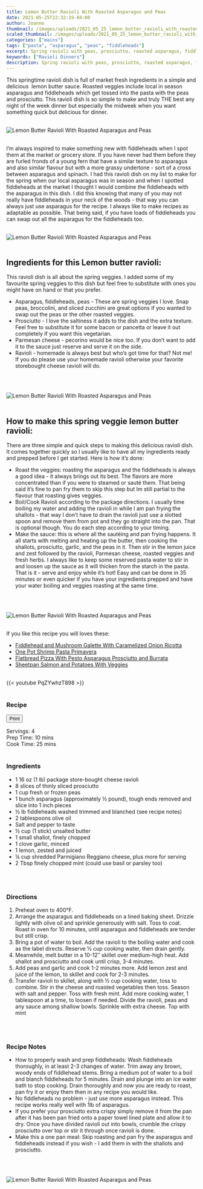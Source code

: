 ```yaml
---
title: Lemon Butter Ravioli With Roasted Asparagus and Peas
date: 2021-05-25T22:32:19-04:00
author: Joanne
thumbnail: /images/uploads/2021_05_25_lemon_butter_ravioli_with_roasted_asparagus_and_peas_1.jpg
scaled_thumbnail: /images/uploads/2021_05_25_lemon_butter_ravioli_with_roasted_asparagus_and_peas_0.jpg
categories: ["mains"]
tags: ["pasta", "asparagus", "peas", "fiddleheads"]
excerpt: Spring ravioli with peas, prosciutto, roasted asparagus, fiddleheads and lemon butter 
keywords: ["Ravioli Dinners"]
description: Spring ravioli with peas, prosciutto, roasted asparagus, fiddleheads and lemon butter 
---
```

<span class="blog-text">

This springtime ravioli dish is full of market fresh ingredients in a simple and delicious  lemon butter sauce. Roasted veggies include local in season asparagus and fiddleheads which get tossed into the pasta with the peas and prosciutto. This ravioli dish is so simple to make and truly THE best any night of the week dinner but especially the midweek when you want something quick but delicious for dinner. 
</br>
</br>

![Lemon Butter Ravioli With Roasted Asparagus and Peas](/images/uploads/2021_05_25_lemon_butter_ravioli_with_roasted_asparagus_and_peas_2.jpg)
</br>
</br>

I’m always inspired to make something new with fiddleheads when I spot them at the market or grocery store. If you have never had them before they are furled fronds of a young fern that have a similar texture to asparagus and also similar flavour but with a more grassy undertone - sort of a cross between asparagus and spinach. I had this ravioli dish on my list to make for the spring when our local asparagus was in season and when I spotted fiddleheads at the market I thought I would combine the fiddleheads with the asparagus in this dish. I did this knowing that many of you may not really have fiddleheads in your neck of the woods - that way you can always just use asparagus for the recipe. I always like to make recipes as adaptable as possible. That being said, if you have loads of fiddleheads you can swap out all the asparagus for the fiddleheads too. 
</br>
</br>

![Lemon Butter Ravioli With Roasted Asparagus and Peas](/images/uploads/2021_05_25_lemon_butter_ravioli_with_roasted_asparagus_and_peas_3.jpg)
</br>
</br>

## Ingredients for this Lemon butter ravioli: 

This ravioli dish is all about the spring veggies. I added some of my favourite spring veggies to this dish but feel free to substitute with ones you might have on hand or that you prefer. 
* Asparagus, fiddleheads, peas - These are spring veggies I love. Snap peas, broccolini, and sliced zucchini are great options if you wanted to swap out the peas or the other roasted veggies. 
* Prosciutto - I love the saltiness it adds to the dish and the extra texture. Feel free to substitute it for some bacon or pancetta or leave it out completely if you want this vegetarian. 
* Parmesan cheese - pecorino would be nice too. If you don’t want to add it to the sauce just reserve and serve it on the side. 
* Ravioli - homemade is always best but who’s got time for that? Not me! If you do please use your homemade ravioli otherwise your favorite storebought cheese ravioli will do. 
</br>
</br>

![Lemon Butter Ravioli With Roasted Asparagus and Peas](/images/uploads/2021_05_25_lemon_butter_ravioli_with_roasted_asparagus_and_peas_4.jpg)
</br>
</br>

## How to make this spring veggie lemon butter ravioli: 
There are three simple and quick steps to making this delicious ravioli dish. It comes together quickly so I usually like to have all my ingredients ready and prepped before I get started. Here is how it’s done: 
* Roast the veggies: roasting the asparagus and the fiddleheads is always a good idea - it always brings out its best. The flavors are more concentrated than if you were to steamed or sauté them. That being said it’s fine to pan fry them to skip this step but Im still partial to the flavour that roasting gives veggies. 
* Boil/Cook Ravioli according to the package directions. I usually time boiling my water and adding the ravioli in while I am pan frying the shallots - that way I don’t have to drain the ravioli just use a slotted spoon and remove them from pot and they go straight into the pan. That is optional though. You do each step according to your timing. 
* Make the sauce: this is where all the sautéing and pan frying happens. It all starts with melting and heating up the butter, then cooking the shallots, prosciutto, garlic, and the peas in it. Then stir in the lemon juice and zest followed by the ravioli, Parmesan cheese, roasted veggies and fresh herbs. I always like to keep some reserved pasta water to stir in and loosen up the sauce as it will thicken from the starch in the pasta. That is it - serve and enjoy while it’s hot! Easy and can be done in 35 minutes or even quicker if you have your ingredients prepped and have your water boiling and veggies roasting at the same time.
</br>
</br>

![Lemon Butter Ravioli With Roasted Asparagus and Peas](/images/uploads/2021_05_25_lemon_butter_ravioli_with_roasted_asparagus_and_peas_5.jpg)
</br>
</br>

If you like this recipe you will loves these:

* <span class="highlight"><a href="https://www.oliveandmango.com/fiddlehead-and-mushroom-galette-with-caramelized-onion-ricotta">Fiddlehead and Mushroom Galette With Caramelized Onion Ricotta </a></span>
* <span class="highlight"><a href="https://www.oliveandmango.com/one-pot-shrimp-pasta-primavera">One Pot Shrimp Pasta Primavera </a></span>
* <span class="highlight"><a href="https://www.oliveandmango.com/flatbread-pizza-with-pesto-asparagus-prosciutto-and-burrata">Flatbread Pizza With Pesto Asparagus Prosciutto and Burrata </a></span>
* <span class="highlight"><a href="https://www.oliveandmango.com/sheetpan-salmon-and-potatoes-with-veggies">Sheetpan Salmon and Potatoes With Veggies </a></span>

</br>
{{< youtube PqZYwhzT898 >}}
</br>
</br>
</span>

### Recipe
<div print_button><form>
<input type="button" value="Print" class="btn__print" onClick="window.print()">
</form></div>

<div>Servings: <span itemprop="recipeYield">4</div>
<div>Prep Time: <meta itemprop="prepTime" content="PT10M">10 mins</div>
<div>Cook Time: <meta itemprop="cookTime" content="PT25M">25 mins</div>
</br>

### Ingredients

* <span itemprop="recipeIngredient">1 16 oz (1 lb) package store-bought cheese ravioli</span>
* <span itemprop="recipeIngredient">8 slices of thinly sliced prosciutto </span>
* <span itemprop="recipeIngredient">1 cup fresh or frozen peas</span>
* <span itemprop="recipeIngredient">1 bunch asparagus (approximately &frac12; pound), tough ends removed and slice into 1 inch pieces </span>
* <span itemprop="recipeIngredient">&frac12; lb fiddleheads washed trimmed and blanched (see recipe notes) </span>
* <span itemprop="recipeIngredient">2 tablespoons olive oil</span>
* <span itemprop="recipeIngredient">Salt and pepper to taste </span>
* <span itemprop="recipeIngredient">&frac12; cup (1 stick) unsalted butter</span>
* <span itemprop="recipeIngredient">1 small shallot, finely chopped</span>
* <span itemprop="recipeIngredient">1 clove garlic, minced</span>
* <span itemprop="recipeIngredient">1 lemon, zested and juiced</span>
* <span itemprop="recipeIngredient">&frac14; cup shredded Parmigiano Reggiano cheese, plus more for serving</span>
* <span itemprop="recipeIngredient">2 Tbsp finely chopped mint (could use basil or parsley too) </span>
</br>
</br>

### Directions
1. Preheat oven to 400°F.
2. Arrange the asparagus and fiddleheads on a lined baking sheet. Drizzle lightly with olive oil and sprinkle generously with salt. Toss to coat. Roast in oven for 10 minutes, until asparagus and fiddleheads are tender but still crisp.
3. Bring a pot of water to boil. Add the ravioli to the boiling water and cook as the label directs. Reserve &frac12; cup cooking water, then drain gently.
4. Meanwhile, melt butter in a 10-12″ skillet over medium-high heat. Add shallot and prosciutto and cook until crisp, 3-4 minutes. 
5. Add peas and garlic and cook 1-2 minutes more. Add lemon zest and juice of the lemon, to skillet and cook for 2-3 minutes. 
6. Transfer ravioli to skillet, along with &frac12; cup cooking water, toss to combine. Stir in the cheese and roasted vegetables then toss. Season with salt and pepper. Toss with fresh mint. Add more cooking water, 1 tablespoon at a time, to loosen if needed. Divide the ravioli, peas and any sauce among shallow bowls. Sprinkle with extra cheese. Top with mint 
</br>
</br>

### Recipe Notes
* How to properly wash and prep fiddleheads: Wash fiddleheads thoroughly, in at least 2-3 changes of water. Trim away any brown, woody ends of fiddlehead stems. Bring a medium pot of water to a boil and blanch fiddleheads for 5 minutes. Drain and plunge into an ice water bath to stop cooking. Drain thoroughly and now you are ready to roast, pan fry it or enjoy them then in any recipe you would like. 
* No fiddleheads no problem - just use more asparagus instead. This recipe works really well with 1lb of asparagus. 
* If you prefer your prosciutto extra crispy simply remove it from the pan after it has been pan fried onto a paper towel lined plate and allow it to dry. Once you have divided ravioli out into bowls, crumble the crispy prosciutto over top or stir it through once ravioli is done. 
* Make this a one pan meal: Skip roasting and pan fry the asparagus and fiddleheads instead if you wish - I add them in with the shallots and prosciutto. 
</br>
</br>

![Lemon Butter Ravioli With Roasted Asparagus and Peas](/images/uploads/2021_05_25_lemon_butter_ravioli_with_roasted_asparagus_and_peas_6.jpg)